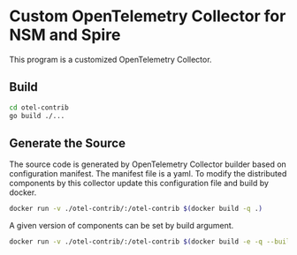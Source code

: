 # Custom OpenTelemetry Collector for NSM and Spire

This program is a customized OpenTelemetry Collector.

## Build

```bash
cd otel-contrib
go build ./...
```

## Generate the Source

The source code is generated by OpenTelemetry Collector builder based on configuration manifest. The manifest file is a yaml. To modify the distributed components by this collector update this configuration file and build by docker.

```bash
docker run -v ./otel-contrib/:/otel-contrib $(docker build -q .)
```

A given version of components can be set by build argument.

```bash
docker run -v ./otel-contrib/:/otel-contrib $(docker build -e -q --build-arg OTEL_VERSION=0.86.0 .)
```
